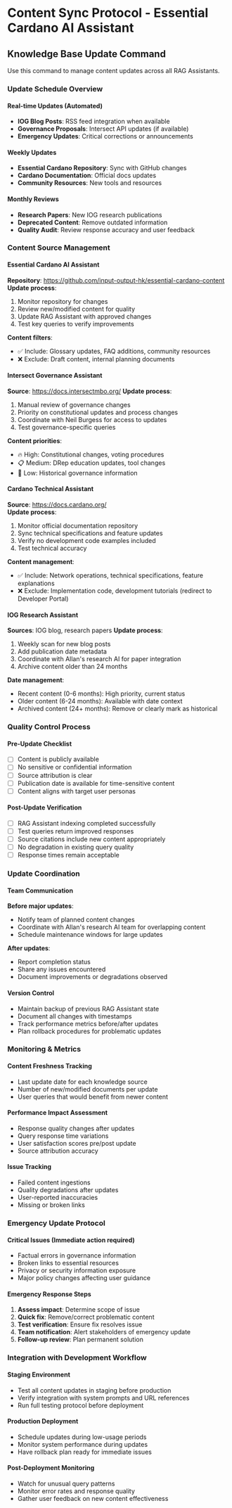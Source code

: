 # Content Sync Protocol - Essential Cardano AI Assistant

## Knowledge Base Update Command

Use this command to manage content updates across all RAG Assistants.

### Update Schedule Overview

#### Real-time Updates (Automated)
- **IOG Blog Posts**: RSS feed integration when available
- **Governance Proposals**: Intersect API updates (if available)
- **Emergency Updates**: Critical corrections or announcements

#### Weekly Updates  
- **Essential Cardano Repository**: Sync with GitHub changes
- **Cardano Documentation**: Official docs updates
- **Community Resources**: New tools and resources

#### Monthly Reviews
- **Research Papers**: New IOG research publications
- **Deprecated Content**: Remove outdated information  
- **Quality Audit**: Review response accuracy and user feedback

### Content Source Management

#### Essential Cardano AI Assistant
**Repository**: https://github.com/input-output-hk/essential-cardano-content
**Update process**:
1. Monitor repository for changes
2. Review new/modified content for quality
3. Update RAG Assistant with approved changes
4. Test key queries to verify improvements

**Content filters**:
- ✅ Include: Glossary updates, FAQ additions, community resources
- ❌ Exclude: Draft content, internal planning documents

#### Intersect Governance Assistant  
**Source**: https://docs.intersectmbo.org/
**Update process**:
1. Manual review of governance changes
2. Priority on constitutional updates and process changes
3. Coordinate with Neil Burgess for access to updates
4. Test governance-specific queries

**Content priorities**:
- 🔥 High: Constitutional changes, voting procedures
- 📋 Medium: DRep education updates, tool changes
- 📝 Low: Historical governance information

#### Cardano Technical Assistant
**Source**: https://docs.cardano.org/  
**Update process**:
1. Monitor official documentation repository
2. Sync technical specifications and feature updates
3. Verify no development code examples included
4. Test technical accuracy

**Content management**:
- ✅ Include: Network operations, technical specifications, feature explanations
- ❌ Exclude: Implementation code, development tutorials (redirect to Developer Portal)

#### IOG Research Assistant
**Sources**: IOG blog, research papers
**Update process**:
1. Weekly scan for new blog posts
2. Add publication date metadata
3. Coordinate with Allan's research AI for paper integration
4. Archive content older than 24 months

**Date management**:
- Recent content (0-6 months): High priority, current status
- Older content (6-24 months): Available with date context
- Archived content (24+ months): Remove or clearly mark as historical

### Quality Control Process

#### Pre-Update Checklist
- [ ] Content is publicly available
- [ ] No sensitive or confidential information
- [ ] Source attribution is clear
- [ ] Publication date is available for time-sensitive content
- [ ] Content aligns with target user personas

#### Post-Update Verification
- [ ] RAG Assistant indexing completed successfully
- [ ] Test queries return improved responses
- [ ] Source citations include new content appropriately
- [ ] No degradation in existing query quality
- [ ] Response times remain acceptable

### Update Coordination

#### Team Communication
**Before major updates**:
- Notify team of planned content changes
- Coordinate with Allan's research AI team for overlapping content
- Schedule maintenance windows for large updates

**After updates**:
- Report completion status
- Share any issues encountered
- Document improvements or degradations observed

#### Version Control
- Maintain backup of previous RAG Assistant state
- Document all changes with timestamps
- Track performance metrics before/after updates
- Plan rollback procedures for problematic updates

### Monitoring & Metrics

#### Content Freshness Tracking
- Last update date for each knowledge source
- Number of new/modified documents per update
- User queries that would benefit from newer content

#### Performance Impact Assessment  
- Response quality changes after updates
- Query response time variations
- User satisfaction scores pre/post update
- Source attribution accuracy

#### Issue Tracking
- Failed content ingestions
- Quality degradations after updates
- User-reported inaccuracies
- Missing or broken links

### Emergency Update Protocol

#### Critical Issues (Immediate action required)
- Factual errors in governance information
- Broken links to essential resources
- Privacy or security information exposure
- Major policy changes affecting user guidance

#### Emergency Response Steps
1. **Assess impact**: Determine scope of issue
2. **Quick fix**: Remove/correct problematic content
3. **Test verification**: Ensure fix resolves issue
4. **Team notification**: Alert stakeholders of emergency update
5. **Follow-up review**: Plan permanent solution

### Integration with Development Workflow

#### Staging Environment
- Test all content updates in staging before production
- Verify integration with system prompts and URL references
- Run full testing protocol before deployment

#### Production Deployment
- Schedule updates during low-usage periods
- Monitor system performance during updates
- Have rollback plan ready for immediate issues

#### Post-Deployment Monitoring
- Watch for unusual query patterns
- Monitor error rates and response quality
- Gather user feedback on new content effectiveness